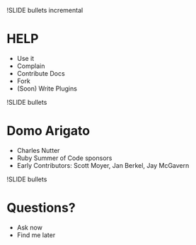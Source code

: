 !SLIDE bullets incremental
# HELP #

* Use it
* Complain
* Contribute Docs
* Fork
* (Soon) Write Plugins

!SLIDE bullets
# Domo Arigato #

* Charles Nutter
* Ruby Summer of Code sponsors
* Early Contributors: Scott Moyer, Jan Berkel, Jay McGavern

!SLIDE bullets
# Questions? #

* Ask now
* Find me later


